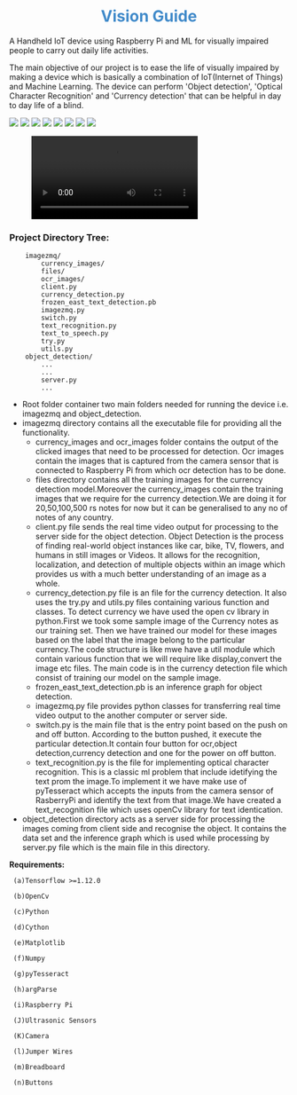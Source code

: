 <h1 style="text-align:center;color:#428bca">Vision Guide</h1>
<p>A Handheld IoT device using Raspberry Pi and ML for visually impaired people to carry out daily life activities.</p>
<p>The main objective of our project is to ease the life of visually impaired by making a device which is basically a combination of IoT(Internet of Things) and Machine Learning. The device can perform 'Object detection', 'Optical Character Recognition' and 'Currency detection' that can be helpful in day to day life of a blind.</p>
<img src="1.jpeg"></img>
<img src="2.jpeg"></img>
<img src="3.jpeg"></img>
<img src="4.jpeg"></img>
<img src="5.jpeg"></img>
<img src="6.jpeg"></img>
<img src="7.jpeg"></img>
<img src="8.jpeg"></img>

<figure class="video_container">
  <video controls="true" allowfullscreen="true">
    <source src="currency detection-1.mp4" type="video/mp4">
  </video>
</figure>

<h3>Project Directory Tree:</h3>

        imagezmq/
            currency_images/
            files/   
            ocr_images/
            client.py
            currency_detection.py
            frozen_east_text_detection.pb
            imagezmq.py
            switch.py
            text_recognition.py
            text_to_speech.py
            try.py
            utils.py
        object_detection/
            ...
            ...
            server.py
            ...

* Root folder container two main folders needed for running the device i.e. imagezmq and object_detection.
* imagezmq directory contains all the executable file for providing all the functionality. 
    * currency_images and ocr_images folder contains the output of the clicked images that need to be processed for detection.
    Ocr images contain the images that is captured from the camera sensor that is connected to Raspberry Pi from which ocr detection has to be done.
    * files directory contains all the training images for the currency detection model.Moreover the currency_images contain the training images that we require for the currency detection.We are doing it for 20,50,100,500 rs notes for now but it can be generalised to any no of notes of any country.
    * client.py file sends the real time video output for processing to the server side for the object detection. Object Detection is the process of finding real-world object instances like car, bike, TV, flowers, and humans in still images or Videos. It allows for the recognition, localization, and detection of multiple objects within an image which provides us with a much better understanding of an image as a whole.
    * currency_detection.py file is an file for the currency detection. It also uses the try.py and utils.py files containing various function and classes. To detect currency we have used the open cv library in python.First we took some sample image of the Currency notes as our training set. Then we have trained our model for these images based on the label that the image belong to the particular currency.The code structure is like mwe have a util module which contain various function that we will require like display,convert the image etc files. The main code is in the currency detection file which consist of training our model on the sample image.
    * frozen_east_text_detection.pb is an inference graph for object detection.
    * imagezmq.py file provides python classes for transferring real time video output to the another computer or server side.
    * switch.py is the main file that is the entry point based on the push on and off button. According to the button pushed, it execute the particular detection.It contain four button for ocr,object detection,currency detection and one for the power on off button.
    * text_recognition.py is the file for implementing optical character recognition. This is a classic ml problem that include idetifying the text prom the image.To implement it we have make use of pyTesseract which accepts the inputs from the camera sensor of RasberryPi and identify the text from that image.We have created a text_recognition file which uses openCv library for text identication.
* object_detection directory acts as a server side for processing the images coming from client side and recognise the object. It contains the data set and the inference graph which is used while processing by server.py file which is the main file in this directory.


**Requirements:**

     (a)Tensorflow >=1.12.0
     
     (b)OpenCv
     
     (c)Python
     
     (d)Cython
     
     (e)Matplotlib
     
     (f)Numpy
     
     (g)pyTesseract
     
     (h)argParse
     
     (i)Raspberry Pi
     
     (J)Ultrasonic Sensors
     
     (K)Camera
     
     (l)Jumper Wires
     
     (m)Breadboard
     
     (n)Buttons
